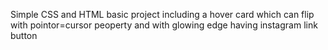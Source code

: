 Simple CSS and HTML basic project including a hover card which can flip with pointor=cursor peoperty and with glowing edge having instagram link button
